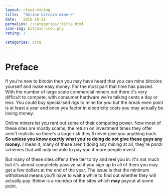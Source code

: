 ```yaml
---
layout: cloud-mining
title:  "Online bitcoin miners"
date:   2016-10-11
permalink: /:categories/:title.html
icon-img: bitcoin-icon.png
rating: 3

categories: site
---
```


Preface
=====


If you're new to bitcoin then you may have heard that you can mine bitcoins yourself and make easy money. For the most part that time has passed. With the number of large scale commercial miners out there it's very difficult to compete; with consumer hardware we're talking cents a day or less. You could buy specialised rigs to mine for you but the break even point is at least a year and once you factor in electricity costs you may actually be losing money.

Online miners let you rent out some of their computing power. Now most of these sites are mostly scams, the return on investment times they offer aren't realistic so there's a large risk they'll never give you anything back. <b>So unless you know exactly what you're doing do not give these guys any money.</b> I mean it, many of these aren't doing any mining at all, they're ponzi schemes that will only be able to pay you if more people invest.

But many of these sites offer a free tier to try and reel you in. It's not much but it's almost completely passive so if you sign up to all of them you may get a few dollars at the end of the year. The issue is that the minimum withdrawal means you'll have to wait a while to find out whether they will actually pay. Below is a roundup of the sites which <b>may</b> payout at some point.




